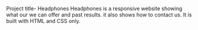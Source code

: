 Project title- Headphones
Headphones is a responsive website showing what our we can offer and past results. it also shows how to contact us.
It is built with HTML and CSS only.
